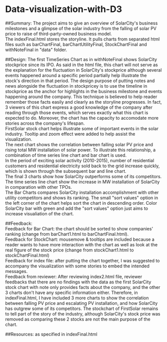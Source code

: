 # Data-visualization-with-D3
##Summary: 
The project aims to give an overview of SolarCity's business milestones and a glimpse of the solar industry from the falling of solar PV price to raise of third-party-owned business model.<br>
The indexFinal.html stores the storyline. It pulls charts from separated html files such as barChartFinal, barChartUtilityFinal, StockChartFinal and withNoteFinal in "data" folder. 

##Design:
The first TimeSeries Chart as in withNoteFinal shows SolarCity stockprice since its IPO. As said in the html file, this chart will not serve as the explanation for the fluctuation in SolarCity's stockprice although several events happened around a specific period partially help illustrate the stock's direction in that period. The design purpose of putting notes and news alongside the fluctuation in stockpricey is to use the timeline in stockprice as the anchor for highlights in the business milestone and events happening around the company. This technique is believed to help reader remember those facts easily and clearly as the storyline progresses. In fact, 3 viewers of this chart express a good knowledge of the company after reading through those events, which serves exactly what this chart is expected to do. Moreover, the chart has the capacity to accomodate more stories across the company's lifespan. <br>
FirstSolar stock chart helps illustrate some of important events in the solar industry. Tooltip and zoom effect were added to help assist the visualization.<br>
The next chart shows the correlation between falling solar PV price and rising total MW installation of solar power. To illustrate this relationship, a combination of time series line chart and bar chart is used. <br>
In the period of exciting solar activity (2010-2015), number of residential customers and residential electricity sold back to the grid increase quickly, which is shown through the subsequent bar and line chart. <br>
The final 3 charts show how SolarCity outperforms some of its competitors. The time series line chart show the increase in MW installation of SolarCity in comparation with other TPOs.<br>
The Bar Charts compares SolarCity installation accomplishment with other utility competitors and shows its ranking. The small "sort values" option in the left corner of the chart helps sort the chart in descending order. Color SolarCity bar with green and add the "sort values" option just aims to increase visualiation of the chart.<br> 

##Feedback:<br> 
Feedback for Bar Chart: the chart should be sorted to show companies' ranking (change from barChart1.html to barChartFinal.html).<br>
Feedback for StockChart: mousemove & tooltips are included because a reader wants to have more interaction with the chart as well as look at the real figure of the stock price (change from stockChart1.html to stockChartFinal.html) <br>
Feedback for index file: after putting the chart together, I was suggested to accompany the visualization with some stories to embed the intended messages. <br>
Feedback from reviewer: After reviewing index2.html file, reviewer feedbacks that there are no findings with the data as the first SolarCity stock chart with note only provides facts about the company, and the other 3 charts don't have any specific information either. Therefore, in indexFinal.html, I have included 3 more charts to show the correlation between falling PV price and escalating PV installation, and how  SolarCity has outgrew some of its competitors. The stockchart of FirstSolar remains to tell part of the story of the industry, although SolarCity's stock price was removed as comparing these 2 stocks are not the main purpose of the chart.<br>

##Resources: 
as specified in indexFinal.html 

